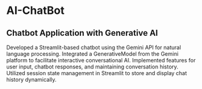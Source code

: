 # AI-ChatBot
## Chatbot Application with Generative AI

Developed a Streamlit-based chatbot using the Gemini API for natural language processing.
Integrated a GenerativeModel from the Gemini platform to facilitate interactive conversational AI.
Implemented features for user input, chatbot responses, and maintaining conversation history.
Utilized session state management in Streamlit to store and display chat history dynamically.

